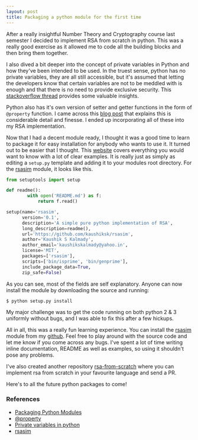 ```yaml
---
layout: post
title: Packaging a python module for the first time
---
```


After a really insightful Number Theory and Cryptography course last semester I decided to implement RSA from scratch in python. This was a really good exercise as it allowed me to code all the building blocks and then bring them together.

I also dived a bit deeper into the concept of private variables in Python and how they've been intended to be used. In the truest sense, python has no private variables, they are all still accessible, but it's assumed that letting the developers know that certain variables are not to be meddled with is enough and that there is no need to provide exclusive security. This [stackoverflow thread](https://stackoverflow.com/questions/1641219/does-python-have-private-variables-in-classes#1641236) provides some valuable insights.

Python also has it's own version of setter and getter functions in the form of `@property` function. I came across this [blog post](https://codefisher.org/catch/blog/2015/05/17/python-property-function-why-no-private-methods/) that explains this is considerable detail and finesse. I ended up incorporating all of these into my RSA implementation. 

Now that I had a decent module ready, I thought it was a good time to learn to package it for easy installation for anybody who wants to use it. It turned out to be easier that I thought. This [website](https://python-packaging.readthedocs.io/en/latest/minimal.html) covers everything you would want to know with a lot of clear examples. It is really just as simply as editing a `setup.py` template and adding it to your modules root directory. For the [rsasim](https://github.com/kaushiksk/rsasim/) module, it looks like this.

```python
from setuptools import setup

def readme():
        with open('README.md') as f:
            return f.read()

setup(name='rsasim',
      version='0.1',
      description='A simple pure python implementation of RSA',
      long_description=readme(),
      url='https://github.com/kaushiksk/rsasim',
      author='Kaushik S Kalmady',
      author_email='kaushikskalmady@yahoo.in',
      license='MIT',
      packages=['rsasim'],
      scripts=['bin/isprime', 'bin/genprime'],
      include_package_data=True,
      zip_safe=False)

```
As you can see, most of the fields are self explanatory. Anyone can now install the module by downloading the source and running:

`$ python setup.py install` 

My major challenge was to get the code running on both python 2 & 3 uniformly without bugs, and I was able to fix this after a few hickups.

All in all, this was a really fun learning experience. You can install the [rsasim](https://github.com/kaushiksk/rsasim) module from my [github](https://github.com/kaushiksk/rsasim). Feel free to play around with the source code and let me know if you come across any bugs. I've spent a lot of time writing inline documentation, README as well as examples, so using it shouldn't pose any problems. 

I've also created another repository [rsa-from-scratch](https://github.com/kaushiksk/rsa-from-scratch/) where you can implement rsa from scratch in your favourite language and send a PR.

Here's to all the future python packages to come!

### References
 - [Packaging Python Modules](https://python-packaging.readthedocs.io/en/latest/minimal.html)
 - [@property](https://codefisher.org/catch/blog/2015/05/17/python-property-function-why-no-private-methods/)
 - [Private variables in python](https://stackoverflow.com/questions/1641219/does-python-have-private-variables-in-classes#1641236)
 - [rsasim](https://github.com/kaushiksk/rsasim/)
